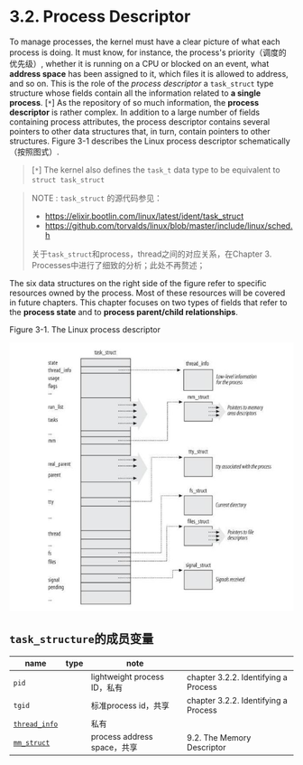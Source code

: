 # 3.2. Process Descriptor

To manage processes, the kernel must have a clear picture of what each process is doing. It must
know, for instance, the process's priority（调度的优先级）, whether it is running on a CPU or blocked on an event, what **address space** has been assigned to it, which files it is allowed to address, and so on. This is
the role of the *process descriptor* a  `task_struct` type structure whose fields contain all the
information related to **a single process**. [`*`] As the repository of so much information, the **process
descriptor** is rather complex. In addition to a large number of fields containing process attributes,
the process descriptor contains several pointers to other data structures that, in turn, contain
pointers to other structures. Figure 3-1 describes the Linux process descriptor schematically（按照图式）.

> [`*`] The kernel also defines the  `task_t` data type to be equivalent to  `struct task_struct` 

> NOTE :  `task_struct` 的源代码参见：
>
> - https://elixir.bootlin.com/linux/latest/ident/task_struct
> - https://github.com/torvalds/linux/blob/master/include/linux/sched.h
> 
> 关于`task_struct`和process，thread之间的对应关系，在Chapter 3. Processes中进行了细致的分析；此处不再赘述；

The six data structures on the right side of the figure refer to specific resources owned by the
process. Most of these resources will be covered in future chapters. This chapter focuses on two
types of fields that refer to the **process state** and to **process parent/child relationships**.

Figure 3-1. The Linux process descriptor

![](./Figure3-1-The-Linux-process-descriptor.jpg)



## `task_structure`的成员变量

| name                                                         | type | note                         |                                      |
| ------------------------------------------------------------ | ---- | ---------------------------- | ------------------------------------ |
| `pid`                                                        |      | lightweight process ID，私有 | chapter 3.2.2. Identifying a Process |
| `tgid`                                                       |      | 标准process id，共享         | chapter 3.2.2. Identifying a Process |
| [`thread_info`](https://elixir.bootlin.com/linux/latest/ident/thread_info) |      | 私有                         |                                      |
| [`mm_struct`](https://elixir.bootlin.com/linux/latest/ident/mm_struct) |      | process address space，共享  | 9.2. The Memory Descriptor           |


